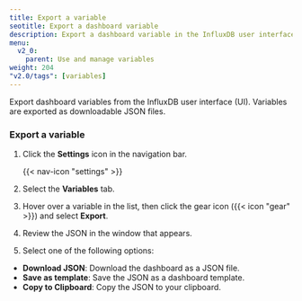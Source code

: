```yaml
---
title: Export a variable
seotitle: Export a dashboard variable
description: Export a dashboard variable in the InfluxDB user interface.
menu:
  v2_0:
    parent: Use and manage variables
weight: 204
"v2.0/tags": [variables]
---
```

Export dashboard variables from the InfluxDB user interface (UI).
Variables are exported as downloadable JSON files.

### Export a variable

1. Click the **Settings** icon in the navigation bar.

    {{< nav-icon "settings" >}}

2. Select the **Variables** tab.
3. Hover over a variable in the list, then click the gear icon ({{< icon "gear" >}}) and select **Export**.
4. Review the JSON in the window that appears.
5. Select one of the following options:
  * **Download JSON**: Download the dashboard as a JSON file.
  * **Save as template**: Save the JSON as a dashboard template.
  * **Copy to Clipboard**: Copy the JSON to your clipboard.
